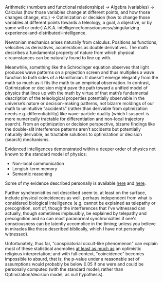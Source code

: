 Arithmetic (numbers and functional relationships) $\rightarrow$ Algebra (variables) $\rightarrow$ Calculus (how those variables change at different points, and how those changes change, etc.) $\rightarrow$ Optimization or decision (how to change those variables at different points towards a teleology, a goal, a objective, or by some will or order) A.K.A. intelligence/consciousness/singularizing-experience-and-distributed-intelligence. 

Newtonian mechanics arises naturally from calculus. Positions as functions, velocities as derivatives, accelerations as double derivatives. The math describes a fundamental property of nature from which physical circumstances can be naturally found to line up with. 

Meanwhile, something like the Schrodinger equation observes that light produces wave patterns on a projection screen and thus multiplies a wave function to both sides of a Hamiltonian. It doesn’t emerge elegantly from the math so much as it fits the math to an empirical observation. In contrast, Optimization or decision might pave the path toward a unified model of physics that lines up with the math by virtue of that math’s fundamental description of the teleological properties potentially observable in the universe’s nature or decision-making patterns, not bizarre moldings of our math to unintuitive “accidents” (rather than derivable from optimization needs e.g. differentiability) like wave-particle duality (which I suspect is more numerically tractable for differentiation and non-local trajectory search). From an optimization or decision perspective, bizarre findings like the double-slit interference patterns aren’t accidents but potentially naturally derivable, as tractable solutions to optimization or decision (search) mechanisms. 

Evidenced intelligences demonstrated within a deeper order of physics not known to the standard model of physics:
- Non-local communication
- Longish-term memory
- Semantic reasoning 

Some of my evidence described personally is available [here](https://github.com/animal-tree/Synchronicities/blob/main/Does-anyone-else-think-this-is-proof-of-God%3F.md) and [here](https://github.com/animal-tree/Radical-ideas/blob/main/Conflict-in-the-Middle-East.md#the-battle-with-kanan). 

Further synchronicities not described seem to, at least on the surface, include physical coincidences as well, perhaps independent from what is considered biological intelligence (e.g. cannot be explained as telepathy or precognition, sort of, though the interferences that I've witnessed can actually, though sometimes implausibly, be explained by telepathy and precognition and so can most paranormal synchronicities if one's consciousness can be latently accomplice in the timing; unless you believe in miracles like those described biblically, which I have not personally witnessed).

Unfortunately, thus far, "conspiratorial occult-like phenomenon" can explain most of these statistical anomolies [at least as much as](https://github.com/animal-tree/Synchronicities/blob/main/Synchronicity-Paranoias.md) an optimistic religious interpretation; and with full context, "coincidence" becomes impossible to absurd, that is, the p-value under a reasonable set of assumptions would probably be below 0.05 if one were and could be personally computed (with the standard model, rather than Optimization/decision model, as null hypothesis).
